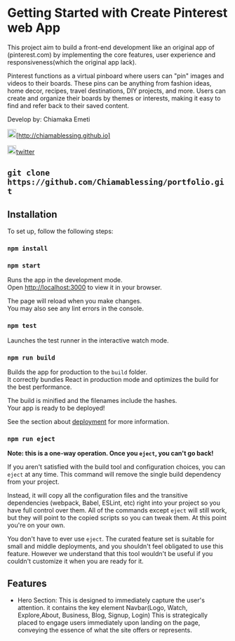 # Getting Started with Create Pinterest web App

This project aim to build a front-end development like an original app of (pinterest.com) by implementing the core features, user experience and responsiveness(which the original app lack).

Pinterest functions as a virtual pinboard where users can "pin" images and videos to their boards. These pins can be anything from fashion ideas, home decor, recipes, travel destinations, DIY projects, and more. Users can create and organize their boards by themes or interests, making it easy to find and refer back to their saved content.

Develop by: Chiamaka Emeti

<img src="web.png" alt="web" style="width:20px;"/>[http://chiamablessing.github.io]

<img src="images.png" alt="images" style="width:20px;"/>[twitter](https://twitter.com/chiamaka_emeti)


## `git clone https://github.com/Chiamablessing/portfolio.git`


## Installation

To set up, follow the following steps:

### `npm install`

### `npm start`

Runs the app in the development mode.\
Open [http://localhost:3000](http://localhost:3000) to view it in your browser.

The page will reload when you make changes.\
You may also see any lint errors in the console.

### `npm test`

Launches the test runner in the interactive watch mode.

### `npm run build`

Builds the app for production to the `build` folder.\
It correctly bundles React in production mode and optimizes the build for the best performance.

The build is minified and the filenames include the hashes.\
Your app is ready to be deployed!

See the section about [deployment](https://facebook.github.io/create-react-app/docs/deployment) for more information.

### `npm run eject`

**Note: this is a one-way operation. Once you `eject`, you can't go back!**

If you aren't satisfied with the build tool and configuration choices, you can `eject` at any time. This command will remove the single build dependency from your project.

Instead, it will copy all the configuration files and the transitive dependencies (webpack, Babel, ESLint, etc) right into your project so you have full control over them. All of the commands except `eject` will still work, but they will point to the copied scripts so you can tweak them. At this point you're on your own.

You don't have to ever use `eject`. The curated feature set is suitable for small and middle deployments, and you shouldn't feel obligated to use this feature. However we understand that this tool wouldn't be useful if you couldn't customize it when you are ready for it.

## Features

* Hero Section: This is designed to immediately capture the user's attention. it contains the key element Navbar(Logo, Watch, Explore,About, Business, Blog, Signup, Login) This is strategically placed to engage users immediately upon landing on the page, conveying the essence of what the site offers or represents.
